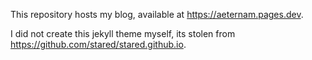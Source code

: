 This repository hosts my blog, available at https://aeternam.pages.dev.

I did not create this jekyll theme myself, its stolen from https://github.com/stared/stared.github.io.
